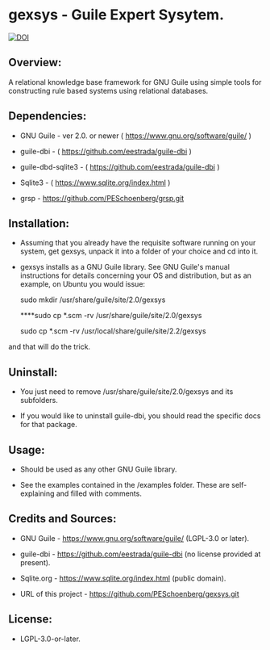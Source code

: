 # gexsys - Guile Expert Sysytem.

[![DOI](https://zenodo.org/badge/DOI/10.5281/zenodo.2596628.svg)](https://doi.org/10.5281/zenodo.2596628)


## Overview:

A relational knowledge base framework for GNU Guile using simple tools for
constructing rule based systems using relational databases.


## Dependencies:

* GNU Guile - ver 2.0. or newer ( https://www.gnu.org/software/guile/ )

* guile-dbi - ( https://github.com/eestrada/guile-dbi )

* guile-dbd-sqlite3 - ( https://github.com/eestrada/guile-dbi )

* Sqlite3 - ( https://www.sqlite.org/index.html )

* grsp - https://github.com/PESchoenberg/grsp.git


## Installation:

* Assuming that you already have the requisite software running on your system,
get gexsys, unpack it into a folder of your choice and cd into it.

* gexsys installs as a GNU Guile library. See GNU Guile's manual instructions
for details concerning your OS and distribution, but as an example, on Ubuntu
you would issue:

    sudo mkdir /usr/share/guile/site/2.0/gexsys

    ****sudo cp *.scm -rv /usr/share/guile/site/2.0/gexsys

    sudo cp *.scm -rv /usr/local/share/guile/site/2.2/gexsys

and that will do the trick.


## Uninstall:

* You just need to remove /usr/share/guile/site/2.0/gexsys and its subfolders.

* If you would like to uninstall guile-dbi, you should read the specific
docs for that package.


## Usage:

* Should be used as any other GNU Guile library.

* See the examples contained in the /examples folder. These are self-explaining
and filled with comments.


## Credits and Sources:

* GNU Guile - https://www.gnu.org/software/guile/ (LGPL-3.0 or later).

* guile-dbi - https://github.com/eestrada/guile-dbi (no license provided at present).

* Sqlite.org - https://www.sqlite.org/index.html (public domain).

* URL of this project - https://github.com/PESchoenberg/gexsys.git


## License:

* LGPL-3.0-or-later.


